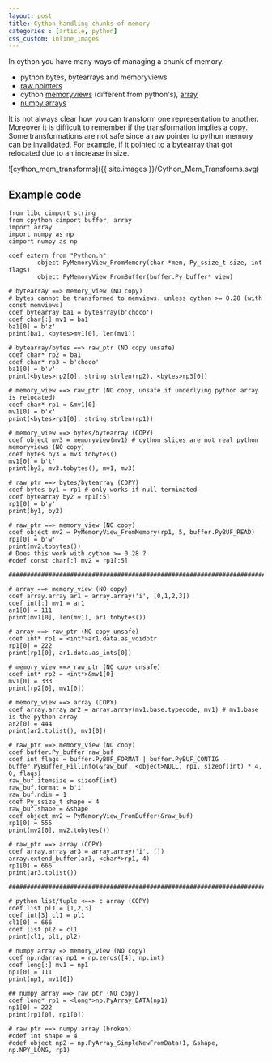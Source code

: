```yaml
---
layout: post
title: Cython handling chunks of memory
categories : [article, python]
css_custom: inline_images
---
```


In cython you have many ways of managing a chunk of memory.

* python bytes, bytearrays and memoryviews
* [raw pointers][3]
* cython [memoryviews][0] (different from python's), [array][1]
* [numpy arrays][2]

It is not always clear how you can transform one representation to another. 
Moreover it is difficult to remember if the transformation implies a copy.
Some transformations are not safe since a raw pointer to python memory can be invalidated.
For example, if it pointed to a bytearray that got relocated due to an increase in size.

![cython_mem_transforms]({{ site.images }}/Cython_Mem_Transforms.svg)

## Example code

	from libc cimport string
	from cpython cimport buffer, array
	import array
	import numpy as np
	cimport numpy as np

	cdef extern from "Python.h":
			object PyMemoryView_FromMemory(char *mem, Py_ssize_t size, int flags)
			object PyMemoryView_FromBuffer(buffer.Py_buffer* view)

	# bytearray ==> memory_view (NO copy)
	# bytes cannot be transformed to memviews. unless cython >= 0.28 (with const memviews)
	cdef bytearray ba1 = bytearray(b'choco')
	cdef char[:] mv1 = ba1
	ba1[0] = b'z'
	print(ba1, <bytes>mv1[0], len(mv1))

	# bytearray/bytes ==> raw_ptr (NO copy unsafe)
	cdef char* rp2 = ba1
	cdef char* rp3 = b'choco'
	ba1[0] = b'v'
	print(<bytes>rp2[0], string.strlen(rp2), <bytes>rp3[0])

	# memory_view ==> raw_ptr (NO copy, unsafe if underlying python array is relocated)
	cdef char* rp1 = &mv1[0]
	mv1[0] = b'x'
	print(<bytes>rp1[0], string.strlen(rp1))

	# memory_view ==> bytes/bytearray (COPY)
	cdef object mv3 = memoryview(mv1) # cython slices are not real python memoryviews (NO copy)
	cdef bytes by3 = mv3.tobytes()
	mv1[0] = b't'
	print(by3, mv3.tobytes(), mv1, mv3)

	# raw_ptr ==> bytes/bytearray (COPY)
	cdef bytes by1 = rp1 # only works if null terminated
	cdef bytearray by2 = rp1[:5]
	rp1[0] = b'y'
	print(by1, by2)

	# raw_ptr ==> memory_view (NO copy)
	cdef object mv2 = PyMemoryView_FromMemory(rp1, 5, buffer.PyBUF_READ)
	rp1[0] = b'w'
	print(mv2.tobytes())
	# Does this work with cython >= 0.28 ?
	#cdef const char[:] mv2 = rp1[:5]

	#######################################################################

	# array ==> memory_view (NO copy)
	cdef array.array ar1 = array.array('i', [0,1,2,3])
	cdef int[:] mv1 = ar1
	ar1[0] = 111
	print(mv1[0], len(mv1), ar1.tobytes())

	# array ==> raw_ptr (NO copy unsafe)
	cdef int* rp1 = <int*>ar1.data.as_voidptr
	rp1[0] = 222
	print(rp1[0], ar1.data.as_ints[0])

	# memory_view ==> raw_ptr (NO copy unsafe)
	cdef int* rp2 = <int*>&mv1[0]
	mv1[0] = 333
	print(rp2[0], mv1[0])

	# memory_view ==> array (COPY)
	cdef array.array ar2 = array.array(mv1.base.typecode, mv1) # mv1.base is the python array
	ar2[0] = 444
	print(ar2.tolist(), mv1[0])

	# raw_ptr ==> memory_view (NO copy)
	cdef buffer.Py_buffer raw_buf
	cdef int flags = buffer.PyBUF_FORMAT | buffer.PyBUF_CONTIG
	buffer.PyBuffer_FillInfo(&raw_buf, <object>NULL, rp1, sizeof(int) * 4, 0, flags)
	raw_buf.itemsize = sizeof(int)
	raw_buf.format = b'i'
	raw_buf.ndim = 1
	cdef Py_ssize_t shape = 4
	raw_buf.shape = &shape
	cdef object mv2 = PyMemoryView_FromBuffer(&raw_buf)
	rp1[0] = 555
	print(mv2[0], mv2.tobytes())

	# raw_ptr ==> array (COPY)
	cdef array.array ar3 = array.array('i', [])
	array.extend_buffer(ar3, <char*>rp1, 4)
	rp1[0] = 666
	print(ar3.tolist())

	#######################################################################

	# python list/tuple <==> c array (COPY)
	cdef list pl1 = [1,2,3]
	cdef int[3] cl1 = pl1
	cl1[0] = 666
	cdef list pl2 = cl1
	print(cl1, pl1, pl2)

	# numpy array => memory_view (NO copy)
	cdef np.ndarray np1 = np.zeros([4], np.int)
	cdef long[:] mv1 = np1
	np1[0] = 111
	print(np1, mv1[0])

	## numpy array ==> raw ptr (NO copy)
	cdef long* rp1 = <long*>np.PyArray_DATA(np1)
	np1[0] = 222
	print(rp1[0], np1[0])

	# raw ptr ==> numpy array (broken)
	#cdef int shape = 4
	#cdef object np2 = np.PyArray_SimpleNewFromData(1, &shape, np.NPY_LONG, rp1)

[0]: http://docs.cython.org/en/latest/src/userguide/memoryviews.html#syntax
[1]: http://docs.cython.org/en/latest/src/tutorial/array.html#zero-overhead-unsafe-access-to-raw-c-pointer
[2]: http://docs.cython.org/en/latest/src/tutorial/numpy.html#adding-types
[3]: http://docs.cython.org/en/latest/src/tutorial/strings.html#passing-byte-strings

